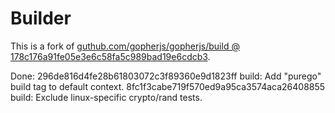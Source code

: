 # Builder

This is a fork of [guthub.com/gopherjs/gopherjs/build @ 178c176a91fe05e3e6c58fa5c989bad19e6cdcb3](https://github.com/gopherjs/gopherjs/tree/178c176a91fe05e3e6c58fa5c989bad19e6cdcb3/build).

Done:
296de816d4fe28b61803072c3f89360e9d1823ff build: Add "purego" build tag to default context.
8fc1f3cabe719f570ed9a95ca3574aca26408855 build: Exclude linux-specific crypto/rand tests.
